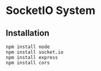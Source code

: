 # SocketIO System

## Installation

```
npm install node
npm install socket.io
npm install express
npm install cors
```